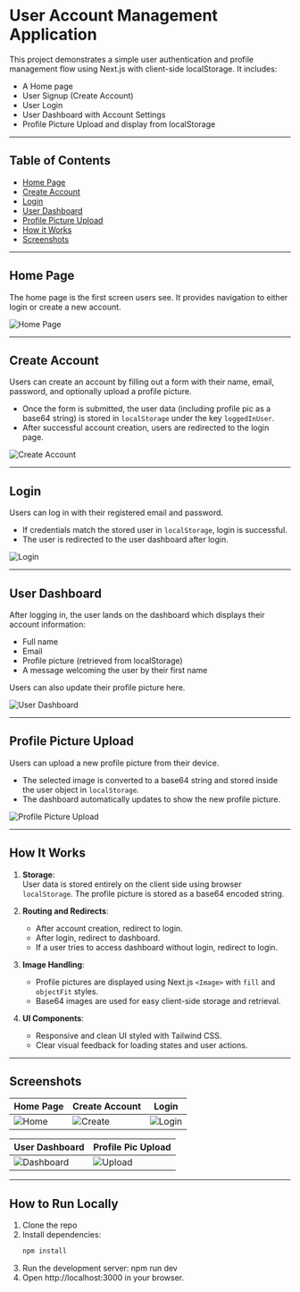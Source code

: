 # User Account Management Application

This project demonstrates a simple user authentication and profile management flow using Next.js with client-side localStorage. It includes:

- A Home page
- User Signup (Create Account)
- User Login
- User Dashboard with Account Settings
- Profile Picture Upload and display from localStorage

---

## Table of Contents

- [Home Page](#home-page)
- [Create Account](#create-account)
- [Login](#login)
- [User Dashboard](#user-dashboard)
- [Profile Picture Upload](#profile-picture-upload)
- [How it Works](#how-it-works)
- [Screenshots](#screenshots)

---

## Home Page

The home page is the first screen users see. It provides navigation to either login or create a new account.

![Home Page](/screenshots/home.png)

---

## Create Account

Users can create an account by filling out a form with their name, email, password, and optionally upload a profile picture.

- Once the form is submitted, the user data (including profile pic as a base64 string) is stored in `localStorage` under the key `loggedInUser`.
- After successful account creation, users are redirected to the login page.

![Create Account](/screenshots/signup.png)

---

## Login

Users can log in with their registered email and password.

- If credentials match the stored user in `localStorage`, login is successful.
- The user is redirected to the user dashboard after login.

![Login](/screenshots/login.png)

---

## User Dashboard

After logging in, the user lands on the dashboard which displays their account information:

- Full name
- Email
- Profile picture (retrieved from localStorage)
- A message welcoming the user by their first name

Users can also update their profile picture here.

![User Dashboard](/screenshots/user-dashboard.png)

---

## Profile Picture Upload

Users can upload a new profile picture from their device.

- The selected image is converted to a base64 string and stored inside the user object in `localStorage`.
- The dashboard automatically updates to show the new profile picture.

![Profile Picture Upload](/screenshots/profile-pic-upload.png)

---

## How It Works

1. **Storage**:  
   User data is stored entirely on the client side using browser `localStorage`. The profile picture is stored as a base64 encoded string.

2. **Routing and Redirects**:  
   - After account creation, redirect to login.  
   - After login, redirect to dashboard.  
   - If a user tries to access dashboard without login, redirect to login.

3. **Image Handling**:  
   - Profile pictures are displayed using Next.js `<Image>` with `fill` and `objectFit` styles.  
   - Base64 images are used for easy client-side storage and retrieval.

4. **UI Components**:  
   - Responsive and clean UI styled with Tailwind CSS.  
   - Clear visual feedback for loading states and user actions.

---

## Screenshots

| Home Page          | Create Account      | Login              |
|--------------------|---------------------|--------------------|
| ![Home](/screenshots/home.png) | ![Create](/screenshots/signup.png) | ![Login](/screenshots/login.png) |

| User Dashboard     | Profile Pic Upload  |
|--------------------|--------------------|
| ![Dashboard](/screenshots/user-dashboard.png) | ![Upload](/screenshots/profile-pic-upload.png) |

---

## How to Run Locally

1. Clone the repo  
2. Install dependencies:  
   ```bash
   npm install
3. Run the development server:
   npm run dev
4. Open http://localhost:3000 in your browser.

